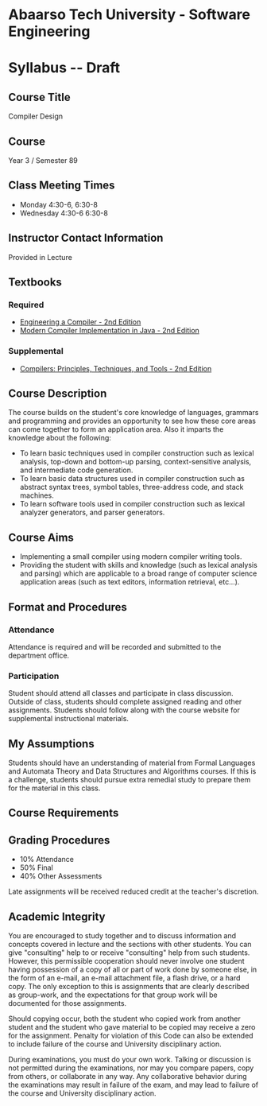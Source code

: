 # Abaarso Tech University - Software Engineering

# Syllabus -- Draft

## Course Title

Compiler Design

## Course

Year 3 / Semester 89

## Class Meeting Times

* Monday 4:30-6, 6:30-8
* Wednesday 4:30-6 6:30-8


## Instructor Contact Information

Provided in Lecture

## Textbooks

### Required

* [Engineering a Compiler - 2nd Edition](https://www.amazon.com/Engineering-Compiler-Keith-Cooper/dp/012088478X)
* [Modern Compiler Implementation in Java - 2nd Edition](https://www.amazon.com/Modern-Compiler-Implementation-Andrew-Appel/dp/052182060X)

### Supplemental

* [Compilers: Principles, Techniques, and Tools - 2nd Edition](https://www.amazon.com/Compilers-Principles-Techniques-Tools-2nd/dp/0321486811/ref=dp_ob_title_bk)

## Course Description

The course  builds on the student's core knowledge of languages, grammars and programming and provides an opportunity to see how these core areas can come together to form an application area.
Also it imparts the knowledge about the following:

*	To learn basic techniques used in compiler construction such as lexical analysis, top-down and bottom-up parsing, context-sensitive analysis, and intermediate code generation.
*	To learn basic data structures used in compiler construction such as abstract syntax trees, symbol tables, three-address code, and stack machines.
*	To learn software tools used in compiler construction such as lexical analyzer generators, and parser generators.

## Course Aims

*	Implementing a small compiler using modern compiler writing tools.
*	Providing the student with skills and knowledge (such as lexical analysis and parsing) which are applicable to a broad range of computer science application areas (such as text editors, information retrieval, etc...).


## Format and Procedures

### Attendance

Attendance is required and will be recorded and submitted to the department office.

### Participation

Student should attend all classes and participate in class discussion.  Outside of class, students should complete assigned reading and other assignments.  Students should follow along with the course website for supplemental instructional materials.

## My Assumptions

Students should have an understanding of material from Formal Languages and Automata Theory and Data Structures and Algorithms courses.  If this is a challenge, students should pursue extra remedial study to prepare them for the material in this class.

## Course Requirements

## Grading Procedures

* 10% Attendance
* 50% Final
* 40% Other Assessments 

Late assignments will be received reduced credit at the teacher's discretion.


## Academic Integrity

You are encouraged to study together and to discuss information and concepts covered in lecture and the sections with other students. You can give "consulting" help to or receive "consulting" help from such students. However, this permissible cooperation should never involve one student having possession of a copy of all or part of work done by someone else, in the form of an e-mail, an e-mail attachment file, a flash drive, or a hard copy.  The only exception to this is assignments that are clearly described as group-work, and the expectations for that group work will be documented for those assignments.

Should copying occur, both the student who copied work from another student and the student who gave material to be copied may receive a zero for the assignment. Penalty for violation of this Code can also be extended to include failure of the course and University disciplinary action.

During examinations, you must do your own work. Talking or discussion is not permitted during the examinations, nor may you compare papers, copy from others, or collaborate in any way. Any collaborative behavior during the examinations may result in failure of the exam, and may lead to failure of the course and University disciplinary action.
